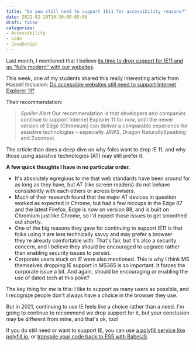 ```yaml
---
title: "Do you still need to support IE11 for accessibility reasons?"
date: 2021-02-19T10:30:00-05:00
draft: false
categories:
- Accessibility
- Code
- JavaScript
---
```


Last month, I mentioned that I believe [its time to drop support for IE11 and go "fully modern" with our websites](/its-time-to-drop-ie-support/).

This week, one of my students shared this really interesting article from Hassell Inclusion: [Do accessible websites still need to support Internet Explorer 11?](https://www.hassellinclusion.com/blog/should-accessible-websites-still-support-ie11/)

Their recommendation:

> *Spoiler Alert*  Our recommendation is that developers and companies continue to support Internet Explorer 11 for now, until the newer version of Edge (Chromium) can deliver a comparable experience for assistive technologies – especially JAWS, Dragon NaturallySpeaking and Zoomtext.

The article than does a deep dive on why folks want to drop IE 11, and why those using assistive technologies (AT) may still prefer it.

**A few quick thoughts I have in no particular order.**

- It's absolutely egregious to me that web standards have been around for as long as they have, but AT (like screen readers) do not behave consistently with each others or across browsers.
- Much of their research found that the major AT devices in question worked as expected in Chrome, but had a few hiccups in the Edge 87 and the latest Firefox. Edge is now on version 88, and is built on Chromium just like Chrome, so I'd expect those issues to get smoothed out shortly.
- One of the big reasons they gave for continuing to support IE11 is that folks using it are less technically savvy and may prefer a browser they're already comfortable with. That's fair, but it's also a security concern, and I believe they should be encouraged to upgrade rather than enabling security issues to persist.
- Corporate users stuck on IE were also mentioned. This is why I think MS themselves dropping IE support in MS365 is so important. It forces the corporate issue a bit. And again, should be encouraging or enabling the use of dated tech at this point?

The key thing for me is this: I like to support as many users as possible, and I recognize people don't always have a choice in the browser they use.

But in 2021, continuing to use IE feels like a choice rather than a need. I'm going to continue to recommend we drop support for it, but your conclusion may be different from mine, and that's ok, too!

If you do still need or want to support IE, you can use [a polyfill service like polyfill.io](https://polyfill.io/v3/), or [transpile your code back to ES5 with BabelJS](https://babeljs.io/).